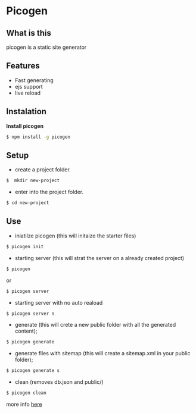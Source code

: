 # Picogen

## What is this

picogen is a static site generator

## Features

- Fast generating
- ejs support
- live reload

## Instalation

**Install picogen**

``` bash
$ npm install -g picogen
```

## Setup
- create a project folder.
``` bash
$  mkdir new-project
``` 
- enter into the project folder.
``` bash
$ cd new-project
``` 

## Use
- iniatilze picogen (this will initaize the starter files)
``` bash
$ picogen init
```
- starting server (this will strat the server on a already created project)
``` bash
$ picogen
```
or
``` bash
$ picogen server
```
- starting server with no auto reaload
``` bash
$ picogen server n
```
- generate (this will crete a new public folder with all the generated content);
``` bash
$ picogen generate
```
- generate files with sitemap (this will create a sitemap.xml in your public folder);
``` bash
$ picogen generate s
```
- clean (removes db.json and public/)
``` bash
$ picogen clean
```

more info [here](https://picogen.pages.dev)